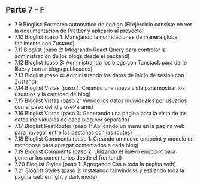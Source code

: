 ## Parte 7 - F

- 7.9  Bloglist: Formateo automatico de codigo (El ejercicio consiste en ver la documentacion de Prettier y aplicarlo al proyecto)
- 7.10 Bloglist (paso 1: Manejando la notificaciones de manera global facilmente con Zustand)
- 7.11 Bloglist (paso 2: Integrando React Query para controlar la administracion de los blogs desde el backend)
- 7.12 Bloglist (paso 3: Administrando los blogs con Tanstack para darle likes y borrar blogs publicados)
- 7.13 Bloglist (paso 4: Administrando los datos de inicio de sesion con Zustand)
- 7.14 Bloglist Vistas (paso 1: Creando una nueva vista para mostrar los usuarios y la cantidad de blog)
- 7.15 Bloglist Vistas (paso 2: Viendo los datos individuales por usuarios con el paso del id y useParams)
- 7.16 Bloglist Vistas (paso 3: Generando una pagina para la vista de los datos individuales de cada blog por separado)
- 7.17 Bloglist ReatRouter (paso 1: Aplicando un menu en la pagina web para navegar entre las pestañas con las routes)
- 7.18 Bloglist Comments (paso 1: Creando un nuevo endpoint y modelo en mongoose para agregar comentarios a cada blog)
- 7.19 Bloglist Comments (paso 2: Uilizando el nuevo endpoint para generar los comentarios desde el frontend)
- 7.20 Bloglist Styles (paso 1: Agregando Css a toda la pagina web)
- 7.21 Bloglist Styles (paso 2: Instalando tailwindcss y estilando toda la pagina web en light y dark mode)